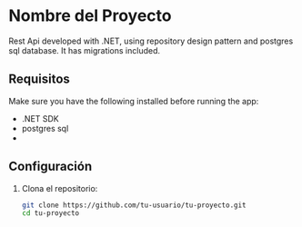 # Nombre del Proyecto
Rest Api developed with .NET, using repository design pattern and postgres sql database. It has migrations included.

## Requisitos

Make sure you have the following installed before running the app:

- .NET SDK
- postgres sql
- 
## Configuración

1. Clona el repositorio:

   ```bash
   git clone https://github.com/tu-usuario/tu-proyecto.git
   cd tu-proyecto
